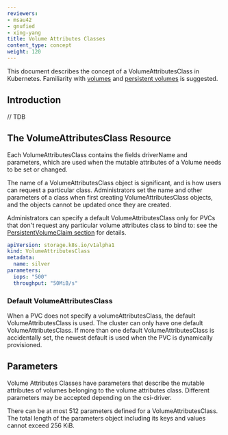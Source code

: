 ```yaml
---
reviewers:
- msau42
- gnufied
- xing-yang
title: Volume Attributes Classes
content_type: concept
weight: 120
---
```


<!-- overview -->

This document describes the concept of a VolumeAttributesClass in Kubernetes. 
Familiarity with [volumes](/docs/concepts/storage/volumes/) and 
[persistent volumes](/docs/concepts/storage/persistent-volumes) is suggested.

<!-- body -->

## Introduction

// TDB

## The VolumeAttributesClass Resource

Each VolumeAttributesClass contains the fields driverName and parameters, which 
are used when the mutable attributes of a Volume needs to be set or changed.

The name of a VolumeAttributesClass object is significant, and is how users can 
request a particular class. Administrators set the name and other parameters of 
a class when first creating VolumeAttributesClass objects, and the objects 
cannot be updated once they are created.

Administrators can specify a default VolumeAttributesClass only for PVCs that 
don't request any particular volume attributes class to bind to: see the 
[PersistentVolumeClaim section](/docs/concepts/storage/persistent-volumes/#persistentvolumeclaims) 
for details.

```yaml
apiVersion: storage.k8s.io/v1alpha1
kind: VolumeAttributesClass
metadata:
  name: silver
parameters:
  iops: "500"
  throughput: "50MiB/s"
```

### Default VolumeAttributesClass

When a PVC does not specify a volumeAttributesClass, the default VolumeAttributesClass is used. 
The cluster can only have one default VolumeAttributesClass. If more than one default VolumeAttributesClass 
is accidentally set, the newest default is used when the PVC is dynamically provisioned.

## Parameters

Volume Attributes Classes have parameters that describe the mutable attributes 
of volumes belonging to the volume attributes class. Different parameters may 
be accepted depending on the csi-driver.

There can be at most 512 parameters defined for a VolumeAttributesClass. The 
total length of the parameters object including its keys and values cannot exceed 
256 KiB.
